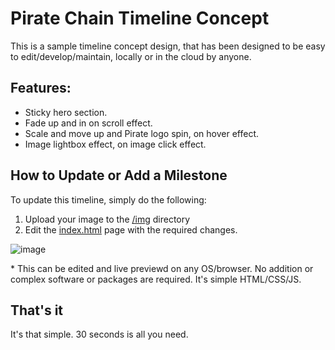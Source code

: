 # Pirate Chain Timeline Concept

This is a sample timeline concept design, that has been designed to be easy to edit/develop/maintain, locally or in the cloud by anyone.

## Features:

* Sticky hero section.
* Fade up and in on scroll effect.
* Scale and move up and Pirate logo spin, on hover effect.
* Image lightbox effect, on image click effect.

## How to Update or Add a Milestone

To update this timeline, simply do the following:

1. Upload your image to the [/img](./img/) directory
2. Edit the [index.html](./index.html) page with the required changes.

![image](https://github.com/QuirkyRobots/pirate-chain-timeline/assets/29914179/9ccb9d42-9fde-4569-a821-87f8a543abeb)

\* This can be edited and live previewd on any OS/browser. No addition or complex software or packages are required. It's simple HTML/CSS/JS.

## That's it

It's that simple. 30 seconds is all you need.
